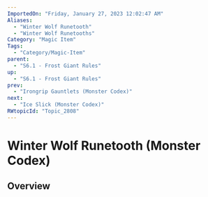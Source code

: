 ```yaml
---
ImportedOn: "Friday, January 27, 2023 12:02:47 AM"
Aliases:
  - "Winter Wolf Runetooth"
  - "Winter Wolf Runetooths"
Category: "Magic Item"
Tags:
  - "Category/Magic-Item"
parent:
  - "S6.1 - Frost Giant Rules"
up:
  - "S6.1 - Frost Giant Rules"
prev:
  - "Irongrip Gauntlets (Monster Codex)"
next:
  - "Ice Slick (Monster Codex)"
RWtopicId: "Topic_2808"
---
```

# Winter Wolf Runetooth (Monster Codex)
## Overview
